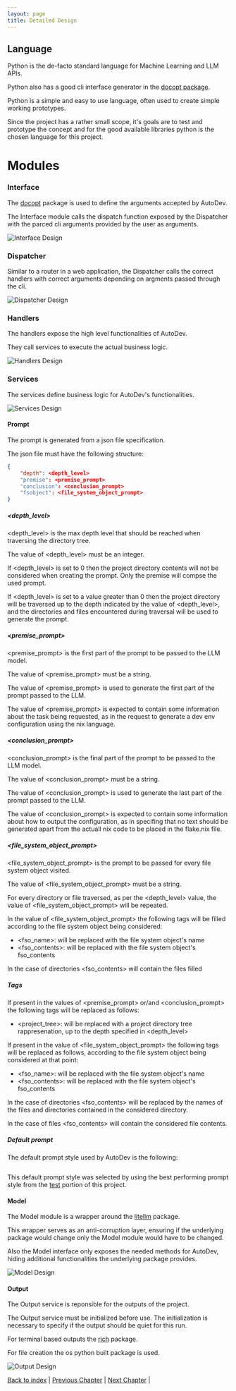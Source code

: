 ```yaml
---
layout: page
title: Detailed Design
---
```


## Language

Python is the de-facto standard language for Machine Learning and LLM APIs.

Python also has a good cli interface generator in the [docopt package](https://github.com/jazzband/docopt-ng).

Python is a simple and easy to use language, often used to create simple working prototypes.

Since the project has a rather small scope, it's goals are to test and prototype the concept and for the good available libraries python is the chosen language for this project.

# Modules

### Interface

The [docopt](https://github.com/jazzband/docopt-ng) package is used to define the arguments accepted by AutoDev.

The Interface module calls the dispatch function exposed by the Dispatcher with the parced cli arguments provided by the user as arguments.

![Interface Design](./assets/mermaid/interface_design.png)

### Dispatcher

Similar to a router in a web application, the Dispatcher calls the correct handlers with correct arguments depending on argments passed through the cli.

![Dispatcher Design](./assets/mermaid/dispatcher_design.png)

### Handlers

The handlers expose the high level functionalities of AutoDev.

They call services to execute the actual business logic.

![Handlers Design](./assets/mermaid/handlers_design.png)

### Services

The services define business logic for AutoDev's functionalities.

![Services Design](./assets/mermaid/services_design.png)

#### Prompt

The prompt is generated from a json file specification.

The json file must have the following structure:

```json
{
    "depth": <depth_level>
    "premise": <premise_prompt>
    "conclusion": <conclusion_prompt>
    "fsobject": <file_system_object_prompt>
}
```

##### <depth_level> 

<depth_level> is the max depth level that should be reached when traversing the directory tree.

The value of <depth_level> must be an integer.

If <depth_level> is set to 0 then the project directory contents will not be considered when creating the prompt. Only the premise will compse the used prompt.

If <depth_level> is set to a value greater than 0 then the project directory will be traversed up to the depth indicated by the value of <depth_level>, and the directories and files encountered during traversal will be used to generate the prompt.

##### <premise_prompt>

<premise_prompt> is the first part of the prompt to be passed to the LLM model.

The value of <premise_prompt> must be a string.

The value of <premise_prompt> is used to generate the first part of the prompt passed to the LLM.

The value of <premise_prompt> is expected to contain some information about the task being requested, as in the request to generate a dev env configuration using the nix language.

##### <conclusion_prompt>

<conclusion_prompt> is the final part of the prompt to be passed to the LLM model.

The value of <conclusion_prompt> must be a string.

The value of <conclusion_prompt> is used to generate the last part of the prompt passed to the LLM.

The value of <conclusion_prompt> is expected to contain some information about how to output the configuration, as in specifing that no text should be generated apart from the actuall nix code to be placed in the flake.nix file.

##### <file_system_object_prompt>

<file_system_object_prompt> is the prompt to be passed for every file system object visited.

The value of <file_system_object_prompt> must be a string.

For every directory or file traversed, as per the <depth_level> value, the value of <file_system_object_prompt> will be repeated.

In the value of <file_system_object_prompt> the following tags will be filled according to the file system object being considered:

- <fso_name>: will be replaced with the file system object's name
- <fso_contents>: will be replaced with the file system object's fso_contents

In the case of directories <fso_contents> will contain the files filled

##### Tags

If present in the values of <premise_prompt> or/and <conclusion_prompt> the following tags will be replaced as follows:

- <project_tree>: will be replaced with a project directory tree rappresenation, up to the depth specified in <depth_level>

If present in the value of <file_system_object_prompt> the following tags will be replaced as follows, according to the file system object being considered at that point:

- <fso_name>: will be replaced with the file system object's name
- <fso_contents>: will be replaced with the file system object's fso_contents

In the case of directories <fso_contents> will be replaced by the names of the files and directories contained in the considered directory.

In the case of files <fso_contents> will contain the considered file contents.

##### Default prompt

The default prompt style used by AutoDev is the following:
<!-- TODO add default style -->

```json

```

This default prompt style was selected by using the best performing prompt style from the [test](./testing.md) portion of this project.

#### Model

The Model module is a wrapper around the [litellm](https://github.com/BerriAI/litellm) package.

This wrapper serves as an anti-corruption layer, ensuring if the underlying package would change only the Model module would have to be changed.

Also the Model interface only exposes the needed methods for AutoDev, hiding additional functionalities the underlying package provides.

![Model Design](./assets/mermaid/model_design.png)

#### Output

The Output service is reponsible for the outputs of the project.

The Output service must be initialized before use. The initialization is necessary to specify if the output should be quiet for this run.

For terminal based outputs the [rich](https://github.com/Textualize/rich) package.

For file creation the os python built package is used.

![Output Design](./assets/mermaid/output_design.png)

[Back to index](./index.md) |
[Previous Chapter](./architectural-design.md) |
[Next Chapter](./implementation.md) |
